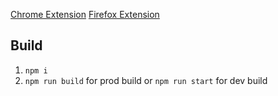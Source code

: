 [Chrome Extension](https://chrome.google.com/webstore/detail/tempo-tracker/gcicdbcmacjeaepmfkibdbhickbdiafj)
[Firefox Extension](https://addons.mozilla.org/en-US/firefox/addon/tempo-tracker/)

## Build

 1) `npm i`
 2) `npm run build` for prod build or `npm run start` for dev build

